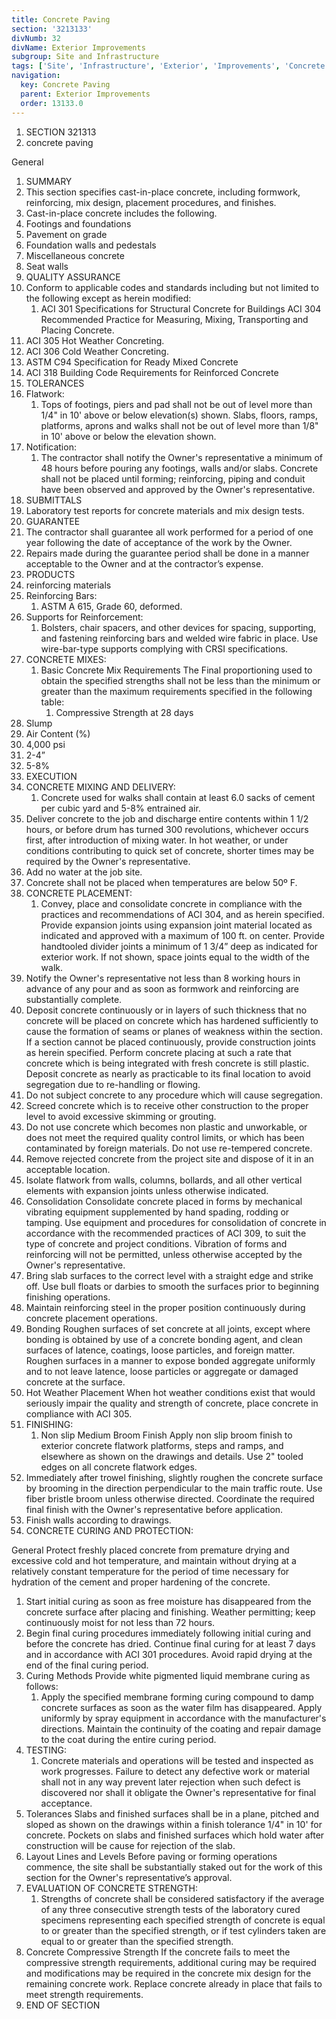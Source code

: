 ```yaml
---
title: Concrete Paving
section: '3213133'
divNumb: 32
divName: Exterior Improvements
subgroup: Site and Infrastructure
tags: ['Site', 'Infrastructure', 'Exterior', 'Improvements', 'Concrete', 'Paving']
navigation:
  key: Concrete Paving
  parent: Exterior Improvements
  order: 13133.0
---
```


   1. SECTION 321313
   1. concrete paving

General
   1. SUMMARY
   1. This section specifies cast-in-place concrete, including formwork, reinforcing, mix design, placement procedures, and finishes.
   1. Cast-in-place concrete includes the following.
   1. Footings and foundations
   1. Pavement on grade
   1. Foundation walls and pedestals
   1. Miscellaneous concrete
   1. Seat walls 
   1. QUALITY ASSURANCE
   1. Conform to applicable codes and standards including but not limited to the following except as herein modified:
      1. ACI 301 Specifications for Structural Concrete for Buildings ACI 304 Recommended Practice for Measuring, Mixing, Transporting and Placing Concrete.
   1. ACI 305 Hot Weather Concreting.
   1. ACI 306 Cold Weather Concreting.
   1. ASTM C94 Specification for Ready Mixed Concrete
   1. ACI 318 Building Code Requirements for Reinforced Concrete
   1. TOLERANCES
   1. Flatwork:
      1. Tops of footings, piers and pad shall not be out of level more than 1/4" in 10' above or below elevation(s) shown. Slabs, floors, ramps, platforms, aprons and walks shall not be out of level more than 1/8" in 10' above or below the elevation shown.
   1. Notification:
      1. The contractor shall notify the Owner's representative a minimum of 48 hours before pouring any footings, walls and/or slabs. Concrete shall not be placed until forming; reinforcing, piping and conduit have been observed and approved by the Owner's representative.
   1. SUBMITTALS
   1. Laboratory test reports for concrete materials and mix design tests.
   1. GUARANTEE
   1. The contractor shall guarantee all work performed for a period of one year following the date of acceptance of the work by the Owner. 
   1. Repairs made during the guarantee period shall be done in a manner acceptable to the Owner and at the contractor’s expense.
   1. PRODUCTS
   1. reinforcing materials
   1. Reinforcing Bars:
      1. ASTM A 615, Grade 60, deformed.
   1. Supports for Reinforcement:
      1. Bolsters, chair spacers, and other devices for spacing, supporting, and fastening reinforcing bars and welded wire fabric in place. Use wire-bar-type supports complying with CRSI specifications.
   1. CONCRETE MIXES:
      1. Basic Concrete Mix Requirements The Final proportioning used to obtain the specified strengths shall not be less than the minimum or greater than the maximum requirements specified in the following table:
            1. Compressive Strength at 28 days
   1. Slump
   1. Air Content (%)
   1. 4,000 psi
   1. 2-4”
   1. 5-8%
   1. EXECUTION
   1. CONCRETE MIXING AND DELIVERY:
      1. Concrete used for walks shall contain at least 6.0 sacks of cement per cubic yard and 5-8% entrained air.
   1. Deliver concrete to the job and discharge entire contents within 1 1/2 hours, or before drum has turned 300 revolutions, whichever occurs first, after introduction of mixing water. In hot weather, or under conditions contributing to quick set of concrete, shorter times may be required by the Owner's representative.
   1. Add no water at the job site.
   1. Concrete shall not be placed when temperatures are below 50º F.
   1. CONCRETE PLACEMENT:
      1. Convey, place and consolidate concrete in compliance with the practices and recommendations of ACI 304, and as herein specified. Provide expansion joints using expansion joint material located as indicated and approved with a maximum of 100 ft. on center. Provide handtooled divider joints a minimum of 1 3/4” deep as indicated for exterior work. If not shown, space joints equal to the width of the walk.
   1. Notify the Owner's representative not less than 8 working hours in advance of any pour and as soon as formwork and reinforcing are substantially complete.
   1. Deposit concrete continuously or in layers of such thickness that no concrete will be placed on concrete which has hardened sufficiently to cause the formation of seams or planes of weakness within the section. If a section cannot be placed continuously, provide construction joints as herein specified. Perform concrete placing at such a rate that concrete which is being integrated with fresh concrete is still plastic. Deposit concrete as nearly as practicable to its final location to avoid segregation due to re-handling or flowing.
   1. Do not subject concrete to any procedure which will cause segregation.
   1. Screed concrete which is to receive other construction to the proper level to avoid excessive skimming or grouting.
   1. Do not use concrete which becomes non plastic and unworkable, or does not meet the required quality control limits, or which has been contaminated by foreign materials. Do not use re-tempered concrete.
   1. Remove rejected concrete from the project site and dispose of it in an acceptable location.
   1. Isolate flatwork from walls, columns, bollards, and all other vertical elements with expansion joints unless otherwise indicated.
   1. Consolidation Consolidate concrete placed in forms by mechanical vibrating equipment supplemented by hand spading, rodding or tamping. Use equipment and procedures for consolidation of concrete in accordance with the recommended practices of ACI 309, to suit the type of concrete and project conditions. Vibration of forms and reinforcing will not be permitted, unless otherwise accepted by the Owner's representative.
   1. Bring slab surfaces to the correct level with a straight edge and strike off. Use bull floats or darbies to smooth the surfaces prior to beginning finishing operations.
   1. Maintain reinforcing steel in the proper position continuously during concrete placement operations.
   1. Bonding Roughen surfaces of set concrete at all joints, except where bonding is obtained by use of a concrete bonding agent, and clean surfaces of latence, coatings, loose particles, and foreign matter. Roughen surfaces in a manner to expose bonded aggregate uniformly and to not leave latence, loose particles or aggregate or damaged concrete at the surface.
   1. Hot Weather Placement When hot weather conditions exist that would seriously impair the quality and strength of concrete, place concrete in compliance with ACI 305.
   1. FINISHING:
      1. Non slip Medium Broom Finish Apply non slip broom finish to exterior concrete flatwork platforms, steps and ramps, and elsewhere as shown on the drawings and details. Use 2" tooled edges on all concrete flatwork edges. 
   1. Immediately after trowel finishing, slightly roughen the concrete surface by brooming in the direction perpendicular to the main traffic route. Use fiber bristle broom unless otherwise directed. Coordinate the required final finish with the Owner's representative before application.
   1. Finish walls according to drawings.
   1. CONCRETE CURING AND PROTECTION:

General
 Protect freshly placed concrete from premature drying and excessive cold and hot temperature, and maintain without drying at a relatively constant temperature for the period of time necessary for hydration of the cement and proper hardening of the concrete.
   1. Start initial curing as soon as free moisture has disappeared from the concrete surface after placing and finishing. Weather permitting; keep continuously moist for not less than 72 hours.
   1. Begin final curing procedures immediately following initial curing and before the concrete has dried. Continue final curing for at least 7 days and in accordance with ACI 301 procedures. Avoid rapid drying at the end of the final curing period.
   1. Curing Methods Provide white pigmented liquid membrane curing as follows:
      1. Apply the specified membrane forming curing compound to damp concrete surfaces as soon as the water film has disappeared. Apply uniformly by spray equipment in accordance with the manufacturer's directions. Maintain the continuity of the coating and repair damage to the coat during the entire curing period.
   1. TESTING:
      1. Concrete materials and operations will be tested and inspected as work progresses. Failure to detect any defective work or material shall not in any way prevent later rejection when such defect is discovered nor shall it obligate the Owner's representative for final acceptance.
   1. Tolerances Slabs and finished surfaces shall be in a plane, pitched and sloped as shown on the drawings within a finish tolerance 1/4" in 10' for concrete. Pockets on slabs and finished surfaces which hold water after construction will be cause for rejection of the slab.
   1. Layout Lines and Levels Before paving or forming operations commence, the site shall be substantially staked out for the work of this section for the Owner's representative’s approval.
   1. EVALUATION OF CONCRETE STRENGTH:
      1. Strengths of concrete shall be considered satisfactory if the average of any three consecutive strength tests of the laboratory cured specimens representing each specified strength of concrete is equal to or greater than the specified strength, or if test cylinders taken are equal to or greater than the specified strength.
   1. Concrete Compressive Strength If the concrete fails to meet the compressive strength requirements, additional curing may be required and modifications may be required in the concrete mix design for the remaining concrete work. Replace concrete already in place that fails to meet strength requirements.
   1. END OF SECTION

